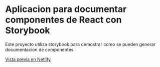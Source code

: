# Aplicacion para documentar componentes de React con Storybook

Este proyecto utiliza storybook para demostrar como se pueden generar documentacion de componentes

[Vista previa en Netlify ](https://infallible-easley-e0ed6c.netlify.app)